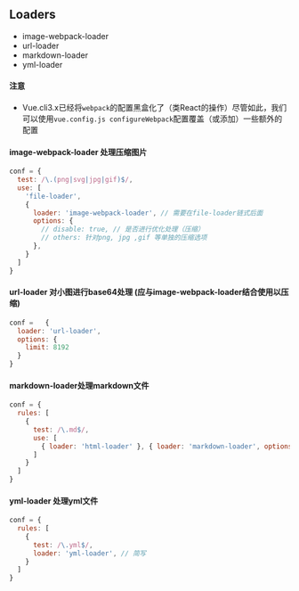 ## Loaders

* image-webpack-loader
* url-loader
* markdown-loader
* yml-loader

#### 注意

* Vue.cli3.x已经将`webpack`的配置黑盒化了（类React的操作）尽管如此，我们可以使用`vue.config.js configureWebpack`配置覆盖（或添加）一些额外的配置

#### image-webpack-loader 处理压缩图片

```js
conf = {
  test: /\.(png|svg|jpg|gif)$/,
  use: [
    'file-loader',
    {
      loader: 'image-webpack-loader', // 需要在file-loader链式后面
      options: {
        // disable: true, // 是否进行优化处理（压缩）
        // others: 针对png, jpg ,gif 等单独的压缩选项
      },
    }
  ]
}
```

#### url-loader 对小图进行base64处理 (应与image-webpack-loader结合使用以压缩)

```js
conf =   {
  loader: 'url-loader',
  options: {
    limit: 8192
  }
}
```

#### markdown-loader处理markdown文件

```js
conf = {
  rules: [
    {
      test: /\.md$/,
      use: [
        { loader: 'html-loader' }, { loader: 'markdown-loader', options: { } }
      ]
    }
  ]
}
```

#### yml-loader 处理yml文件

```js
conf = {
  rules: [
    {
      test: /\.yml$/,
      loader: 'yml-loader', // 简写
    }
  ]
}
```





